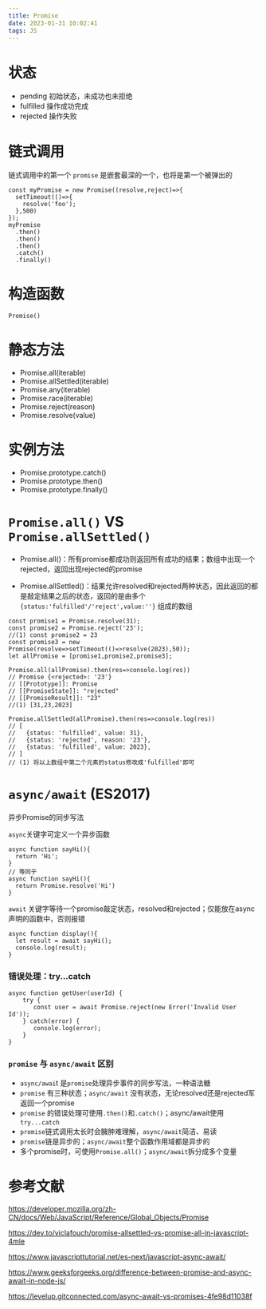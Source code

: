 ```yaml
---
title: Promise
date: 2023-01-31 10:02:41
tags: JS
---
```


# 状态
* pending 初始状态，未成功也未拒绝
* fulfilled 操作成功完成
* rejected 操作失败

# 链式调用
链式调用中的第一个 `promise` 是嵌套最深的一个，也将是第一个被弹出的
```
const myPromise = new Promise((resolve,reject)=>{
  setTimeout(()=>{
    resolve('foo');
  },500)
});
myPromise
  .then()
  .then()
  .then()
  .catch()
  .finally()
```

# 构造函数
`Promise()`

# 静态方法
* Promise.all(iterable)
* Promise.allSettled(iterable)
* Promise.any(iterable)
* Promise.race(iterable)
* Promise.reject(reason)
* Promise.resolve(value)

# 实例方法
* Promise.prototype.catch()
* Promise.prototype.then()
* Promise.prototype.finally()

# `Promise.all()` VS `Promise.allSettled()`
* Promise.all()：所有promise都成功则返回所有成功的结果；数组中出现一个rejected，返回出现rejected的promise

* Promise.allSettled()：结果允许resolved和rejected两种状态，因此返回的都是敲定结果之后的状态，返回的是由多个 `{status:'fulfilled'/'reject',value:''}` 组成的数组

```
const promise1 = Promise.resolve(31);
const promise2 = Promise.reject('23');
//(1) const promise2 = 23
const promise3 = new Promise(resolve=>setTimeout(()=>resolve(2023),50));
let allPromise = [promise1,promise2,promise3];

Promise.all(allPromise).then(res=>console.log(res))
// Promise {<rejected>: '23'}
// [[Prototype]]: Promise
// [[PromiseState]]: "rejected"
// [[PromiseResult]]: "23"
//(1) [31,23,2023] 

Promise.allSettled(allPromise).then(res=>console.log(res))
// [
//   {status: 'fulfilled', value: 31},
//   {status: 'rejected', reason: '23'},
//   {status: 'fulfilled', value: 2023},
// ]
// (1) 将以上数组中第二个元素的status修改成'fulfilled'即可

```

# `async/await` (ES2017)
异步Promise的同步写法

`async`关键字可定义一个异步函数
```
async function sayHi(){
  return 'Hi';
}
// 等同于
async function sayHi(){
  return Promise.resolve('Hi')
}
```

`await` 关键字等待一个promise敲定状态，resolved和rejected；仅能放在async声明的函数中，否则报错
```
async function display(){
  let result = await sayHi();
  console.log(result);
}
```

### 错误处理：try...catch
```
async function getUser(userId) {
    try {
       const user = await Promise.reject(new Error('Invalid User Id'));
    } catch(error) {
       console.log(error);
    }
}
```

### `promise` 与 `async/await` 区别
* `async/awai`t 是`promise`处理异步事件的同步写法，一种语法糖
* `promise` 有三种状态；`async/await` 没有状态，无论resolved还是rejected军返回一个promise
* `promise` 的错误处理可使用`.then()`和`.catch()`；async/await使用`try...catch`
* `promise`链式调用太长时会臃肿难理解，`async/await`简洁、易读
* `promise`链是异步的；`async/await`整个函数作用域都是异步的
* 多个promise时，可使用`Promise.all()`；`async/await`拆分成多个变量


# 参考文献
https://developer.mozilla.org/zh-CN/docs/Web/JavaScript/Reference/Global_Objects/Promise

https://dev.to/viclafouch/promise-allsettled-vs-promise-all-in-javascript-4mle

https://www.javascripttutorial.net/es-next/javascript-async-await/

https://www.geeksforgeeks.org/difference-between-promise-and-async-await-in-node-js/

https://levelup.gitconnected.com/async-await-vs-promises-4fe98d11038f

